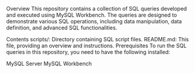 Overview
This repository contains a collection of SQL queries developed and executed using MySQL Workbench. The queries are designed to demonstrate various SQL operations, including data manipulation, data definition, and advanced SQL functionalities.

Contents
scripts/: Directory containing SQL script files.
README.md: This file, providing an overview and instructions.
Prerequisites
To run the SQL queries in this repository, you need to have the following installed:

MySQL Server
MySQL Workbench

